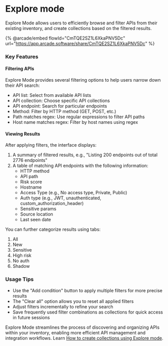 # Explore mode

Explore Mode allows users to efficiently browse and filter APIs from their existing inventory, and create collections based on the filtered results.

{% @arcade/embed flowId="CmTQE2SZ1L6XkaPNV5Dc" url="https://app.arcade.software/share/CmTQE2SZ1L6XkaPNV5Dc" %}

### Key Features

#### Filtering APIs

Explore Mode provides several filtering options to help users narrow down their API search:

* API list: Select from available API lists
* API collection: Choose specific API collections
* API endpoint: Search for particular endpoints
* Method: Filter by HTTP method (GET, POST, etc.)
* Path matches regex: Use regular expressions to filter API paths
* Host name matches regex: Filter by host names using regex

#### Viewing Results

After applying filters, the interface displays:

1. A summary of filtered results, e.g., "Listing 200 endpoints out of total 2776 endpoints"
2. A table of matching API endpoints with the following information:
   * HTTP method
   * API path
   * Risk score
   * Hostname
   * Access Type (e.g., No access type, Private, Public)
   * Auth type (e.g., JWT, unauthenticated, custom\_authorization\_header)
   * Sensitive params
   * Source location
   * Last seen date

You can further categorize results using tabs:

1. All
2. New
3. Sensitive
4. High risk
5. No auth
6. Shadow

### Usage Tips

* Use the "Add condition" button to apply multiple filters for more precise results
* The "Clear all" option allows you to reset all applied filters
* Adjust filters incrementally to refine your search
* Save frequently used filter combinations as collections for quick access in future sessions

Explore Mode streamlines the process of discovering and organizing APIs within your inventory, enabling more efficient API management and integration workflows. Learn [How to create collections using Explore mode](../how-to/add-collection-using-explore-mode.md).

